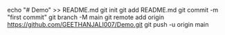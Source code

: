 echo "# Demo" >> README.md
git init
git add README.md
git commit -m "first commit"
git branch -M main
git remote add origin https://github.com/GEETHANJALI007/Demo.git
git push -u origin main
